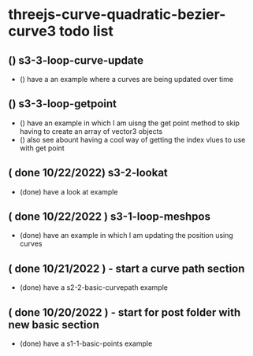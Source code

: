 # threejs-curve-quadratic-bezier-curve3 todo list

## () s3-3-loop-curve-update
* () have a an example where a curves are being updated over time

## () s3-3-loop-getpoint
* () have an example in which I am uisng the get point method to skip having to create an array of vector3 objects
* () also see abount having a cool way of getting the index vlues to use with get point

## ( done 10/22/2022) s3-2-lookat
* (done) have a look at example

## ( done 10/22/2022 ) s3-1-loop-meshpos
* (done) have an example in which I am updating the position using curves

## ( done 10/21/2022 ) - start a curve path section
* (done) have a s2-2-basic-curvepath example

## ( done 10/20/2022 ) - start for post folder with new basic section
* (done) have a s1-1-basic-points example


